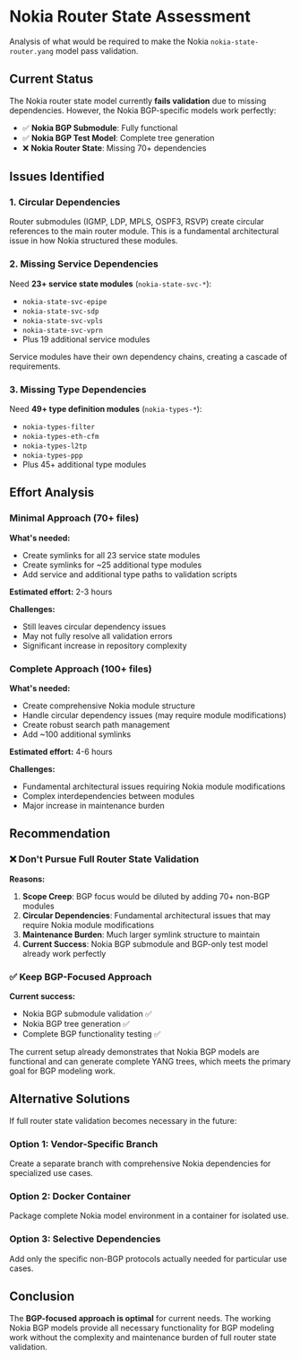 # Nokia Router State Assessment

Analysis of what would be required to make the Nokia `nokia-state-router.yang` model pass validation.

## Current Status

The Nokia router state model currently **fails validation** due to missing dependencies. However, the Nokia BGP-specific models work perfectly:

- ✅ **Nokia BGP Submodule**: Fully functional
- ✅ **Nokia BGP Test Model**: Complete tree generation  
- ❌ **Nokia Router State**: Missing 70+ dependencies

## Issues Identified

### 1. Circular Dependencies

Router submodules (IGMP, LDP, MPLS, OSPF3, RSVP) create circular references to the main router module. This is a fundamental architectural issue in how Nokia structured these modules.

### 2. Missing Service Dependencies

Need **23+ service state modules** (`nokia-state-svc-*`):

- `nokia-state-svc-epipe`
- `nokia-state-svc-sdp` 
- `nokia-state-svc-vpls`
- `nokia-state-svc-vprn`
- Plus 19 additional service modules

Service modules have their own dependency chains, creating a cascade of requirements.

### 3. Missing Type Dependencies

Need **49+ type definition modules** (`nokia-types-*`):

- `nokia-types-filter`
- `nokia-types-eth-cfm`
- `nokia-types-l2tp`
- `nokia-types-ppp`
- Plus 45+ additional type modules

## Effort Analysis

### Minimal Approach (70+ files)

**What's needed:**
- Create symlinks for all 23 service state modules
- Create symlinks for ~25 additional type modules
- Add service and additional type paths to validation scripts

**Estimated effort:** 2-3 hours

**Challenges:**
- Still leaves circular dependency issues
- May not fully resolve all validation errors
- Significant increase in repository complexity

### Complete Approach (100+ files)

**What's needed:**
- Create comprehensive Nokia module structure
- Handle circular dependency issues (may require module modifications)
- Create robust search path management
- Add ~100 additional symlinks

**Estimated effort:** 4-6 hours

**Challenges:**
- Fundamental architectural issues requiring Nokia module modifications
- Complex interdependencies between modules
- Major increase in maintenance burden

## Recommendation

### ❌ Don't Pursue Full Router State Validation

**Reasons:**

1. **Scope Creep**: BGP focus would be diluted by adding 70+ non-BGP modules
2. **Circular Dependencies**: Fundamental architectural issues that may require Nokia module modifications
3. **Maintenance Burden**: Much larger symlink structure to maintain
4. **Current Success**: Nokia BGP submodule and BGP-only test model already work perfectly

### ✅ Keep BGP-Focused Approach

**Current success:**
- Nokia BGP submodule validation ✅
- Nokia BGP tree generation ✅  
- Complete BGP functionality testing ✅

The current setup already demonstrates that Nokia BGP models are functional and can generate complete YANG trees, which meets the primary goal for BGP modeling work.

## Alternative Solutions

If full router state validation becomes necessary in the future:

### Option 1: Vendor-Specific Branch
Create a separate branch with comprehensive Nokia dependencies for specialized use cases.

### Option 2: Docker Container
Package complete Nokia model environment in a container for isolated use.

### Option 3: Selective Dependencies
Add only the specific non-BGP protocols actually needed for particular use cases.

## Conclusion

The **BGP-focused approach is optimal** for current needs. The working Nokia BGP models provide all necessary functionality for BGP modeling work without the complexity and maintenance burden of full router state validation.
